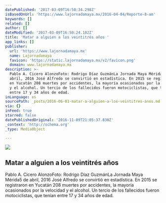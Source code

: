 ```yaml
---
datePublished: '2017-03-09T16:50:34.298Z'
isBasedOnUrl: 'https://www.lajornadamaya.mx/2016-04-04/Reporte-8-am'
keywords: []
related: []
author: []
dateModified: '2017-03-09T16:50:24.102Z'
title: 'Matar a alguien a los veintitrés años '
app_links: []
publisher:
  url: 'https://www.lajornadamaya.mx'
  name: Lajornadamaya
  favicon: 'https://static.lajornadamaya.mx/v2/favicon.png'
  domain: www.lajornadamaya.mx
description: >-
  Pablo A. Cicero AlonzoFoto: Rodrigo Díaz GuzmánLa Jornada Maya Mérida5 de
  abril, 2016 José Alfredo se convirtió en estadística. En 2015 se registraron
  en Yucatán 208 muertes por accidentes, la mayoría ocasionados por la velocidad
  y el alcohol. Un tercio de los fallecidos fueron motociclistas, que tenían
  entre 17 y 34 años de edad.
inLanguage: es
sourcePath: _posts/2016-06-01-matar-a-alguien-a-los-veintitres-anos.md
via: {}
inFeed: true
starred: false
datePublishedOriginal: '2016-11-09T21:05:37.830Z'
_context: 'http://schema.org'
_type: MediaObject

---
```

<article style=""><img src="https://s3-us-west-2.amazonaws.com/the-grid-img/p/dd39f4ff7420d260bddfa905d9af637e1825770b.jpg" /><h1>Matar a alguien a los veintitrés años </h1><p>Pablo A. Cicero AlonzoFoto: Rodrigo Díaz GuzmánLa Jornada Maya Mérida5 de abril, 2016 José Alfredo se convirtió en estadística. En 2015 se registraron en Yucatán 208 muertes por accidentes, la mayoría ocasionados por la velocidad y el alcohol. Un tercio de los fallecidos fueron motociclistas, que tenían entre 17 y 34 años de edad.</p></article>